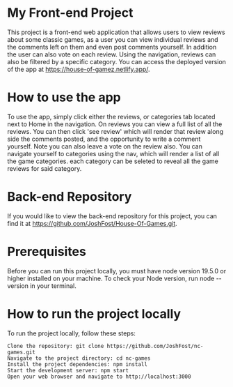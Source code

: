 # My Front-end Project

This project is a front-end web application that allows users to view reviews about some classic games, as a user you can view individual reviews and the comments left on them and even post comments yourself. In addition the user can also vote on each review. Using the navigation, reviews can also be filtered by a specific category. You can access the deployed version of the app at https://house-of-gamez.netlify.app/.

# How to use the app

To use the app, simply click either the reviews, or categories tab located next to Home in the navigation. On reviews you can view a full list of all the reviews. You can then click 'see review' which will render that review along side the comments posted, and the opportunity to write a comment yourself. Note you can also leave a vote on the review also. You can navigate yourself to categories using the nav, which will render a list of all the game categories. each category can be seleted to reveal all the game reviews for said category.

# Back-end Repository

If you would like to view the back-end repository for this project, you can find it at https://github.com/JoshFost/House-Of-Games.git.

# Prerequisites

Before you can run this project locally, you must have node version 19.5.0 or higher installed on your machine. To check your Node version, run node --version in your terminal.

# How to run the project locally

To run the project locally, follow these steps:

    Clone the repository: git clone https://github.com/JoshFost/nc-games.git
    Navigate to the project directory: cd nc-games
    Install the project dependencies: npm install
    Start the development server: npm start
    Open your web browser and navigate to http://localhost:3000
